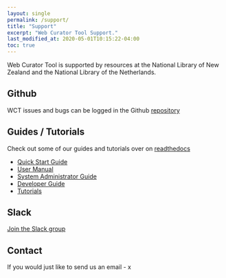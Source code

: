 ```yaml
---
layout: single
permalink: /support/
title: "Support"
excerpt: "Web Curator Tool Support."
last_modified_at: 2020-05-01T10:15:22-04:00
toc: true
---
```


Web Curator Tool is supported by resources at the National Library of New Zealand and the National Library of the Netherlands.


## Github

WCT issues and bugs can be logged in the Github [repository](https://github.com/WebCuratorTool/webcurator-webapp/issues)

## Guides / Tutorials

Check out some of our guides and tutorials over on [readthedocs](https://webcuratortool.readthedocs.io/)
- [Quick Start Guide](https://webcuratortool.readthedocs.io/en/latest/guides/quick-start-guide.html)
- [User Manual](https://webcuratortool.readthedocs.io/en/latest/guides/user-manual.html)
- [System Administrator Guide](https://webcuratortool.readthedocs.io/en/latest/guides/system-administrator-guide.html)
- [Developer Guide](https://webcuratortool.readthedocs.io/en/latest/guides/developer-guide.html)
- [Tutorials](https://webcuratortool.readthedocs.io/en/latest/guides/tutorials.html)


## Slack

[Join the Slack group](https://webcurator.slack.com/signup)


## Contact

If you would just like to send us an email - x